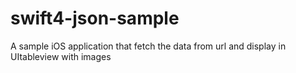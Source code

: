 # swift4-json-sample

A sample iOS application that fetch the data from url and display in UItableview with images


